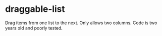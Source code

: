 # draggable-list
Drag items from one list to the next. 
Only allows two columns.
Code is two years old and poorly tested. 

